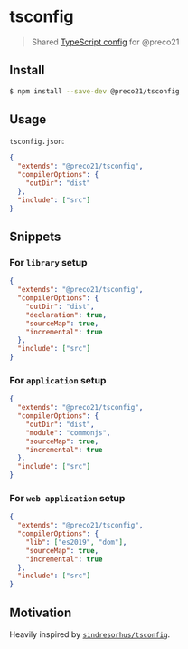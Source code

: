 # tsconfig

> Shared [TypeScript config](https://www.typescriptlang.org/docs/handbook/tsconfig-json.html) for @preco21

## Install

```bash
$ npm install --save-dev @preco21/tsconfig
```

## Usage

`tsconfig.json`:

```json
{
  "extends": "@preco21/tsconfig",
  "compilerOptions": {
    "outDir": "dist"
  },
  "include": ["src"]
}
```

## Snippets

### For `library` setup

```json
{
  "extends": "@preco21/tsconfig",
  "compilerOptions": {
    "outDir": "dist",
    "declaration": true,
    "sourceMap": true,
    "incremental": true
  },
  "include": ["src"]
}
```

### For `application` setup

```json
{
  "extends": "@preco21/tsconfig",
  "compilerOptions": {
    "outDir": "dist",
    "module": "commonjs",
    "sourceMap": true,
    "incremental": true
  },
  "include": ["src"]
}
```

### For `web application` setup

```json
{
  "extends": "@preco21/tsconfig",
  "compilerOptions": {
    "lib": ["es2019", "dom"],
    "sourceMap": true,
    "incremental": true
  },
  "include": ["src"]
}
```

## Motivation

Heavily inspired by [`sindresorhus/tsconfig`](https://github.com/sindresorhus/tsconfig).
